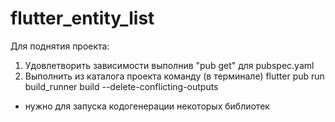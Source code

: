 # flutter_entity_list

Для поднятия проекта:
1. Удовлетворить зависимости выполнив "pub get" для pubspec.yaml
2. Выполнить из каталога проекта команду (в терминале) flutter pub run build_runner build --delete-conflicting-outputs
- нужно для запуска кодогенерации некоторых библиотек
